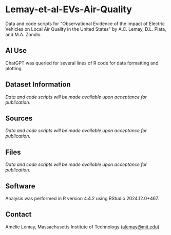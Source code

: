 # Lemay-et-al-EVs-Air-Quality
Data and code scripts for "Observational Evidence of the Impact of Electric Vehicles on Local Air Quality in the United States" by A.C. Lemay, D.L. Plata, and M.A. Zondlo.

## AI Use
ChatGPT was queried for several lines of R code for data formatting and plotting.

## Dataset Information
*Data and code scripts will be made available upon acceptance for publication.*

## Sources
*Data and code scripts will be made available upon acceptance for publication.*

## Files
*Data and code scripts will be made available upon acceptance for publication.*

## Software
Analysis was performed in R version 4.4.2 using RStudio 2024.12.0+467.

## Contact
Amélie Lemay, Massachusetts Institute of Technology (alemay@mit.edu)
